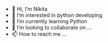 - 👋 Hi, I’m Nikita
- 👀 I’m interested in python developing
- 🌱 I’m currently learning Python
- 💞️ I’m looking to collaborate on ...
- 📫 How to reach me ...

<!---
NikZyaba/NikZyaba is a ✨ special ✨ repository because its `README.md` (this file) appears on your GitHub profile.
You can click the Preview link to take a look at your changes.
--->

